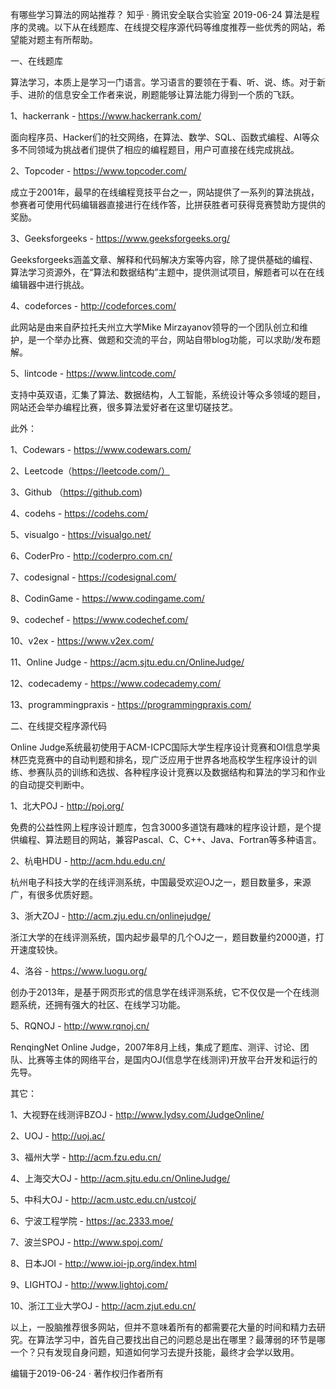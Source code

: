 有哪些学习算法的网站推荐？
知乎 · 腾讯安全联合实验室  2019-06-24
算法是程序的灵魂。以下从在线题库、在线提交程序源代码等维度推荐一些优秀的网站，希望能对题主有所帮助。

一、在线题库

算法学习，本质上是学习一门语言。学习语言的要领在于看、听、说、练。对于新手、进阶的信息安全工作者来说，刷题能够让算法能力得到一个质的飞跃。

1、hackerrank - https://www.hackerrank.com/


面向程序员、Hacker们的社交网络，在算法、数学、SQL、函数式编程、AI等众多不同领域为挑战者们提供了相应的编程题目，用户可直接在线完成挑战。

2、Topcoder - https://www.topcoder.com/


成立于2001年，最早的在线编程竞技平台之一，网站提供了一系列的算法挑战，参赛者可使用代码编辑器直接进行在线作答，比拼获胜者可获得竞赛赞助方提供的奖励。

3、Geeksforgeeks - https://www.geeksforgeeks.org/


Geeksforgeeks涵盖文章、解释和代码解决方案等内容，除了提供基础的编程、算法学习资源外，在“算法和数据结构”主题中，提供测试项目，解题者可以在在线编辑器中进行挑战。

4、codeforces - http://codeforces.com/


此网站是由来自萨拉托夫州立大学Mike Mirzayanov领导的一个团队创立和维护，是一个举办比赛、做题和交流的平台，网站自带blog功能，可以求助/发布题解。

5、lintcode - https://www.lintcode.com/


支持中英双语，汇集了算法、数据结构，人工智能，系统设计等众多领域的题目，网站还会举办编程比赛，很多算法爱好者在这里切磋技艺。

此外：

1、Codewars - https://www.codewars.com/

2、Leetcode（https://leetcode.com/）

3、Github （https://github.com)

4、codehs - https://codehs.com/

5、visualgo - https://visualgo.net/

6、CoderPro - http://coderpro.com.cn/

7、codesignal - https://codesignal.com/

8、CodinGame - https://www.codingame.com/

9、codechef - https://www.codechef.com/

10、v2ex - https://www.v2ex.com/

11、Online Judge - https://acm.sjtu.edu.cn/OnlineJudge/

12、codecademy - https://www.codecademy.com/

13、programmingpraxis - https://programmingpraxis.com/

二、在线提交程序源代码

Online Judge系统最初使用于ACM-ICPC国际大学生程序设计竞赛和OI信息学奥林匹克竞赛中的自动判题和排名，现广泛应用于世界各地高校学生程序设计的训练、参赛队员的训练和选拔、各种程序设计竞赛以及数据结构和算法的学习和作业的自动提交判断中。

1、北大POJ - http://poj.org/


免费的公益性网上程序设计题库，包含3000多道饶有趣味的程序设计题，是个提供编程、算法题目的网站，兼容Pascal、C、C++、Java、Fortran等多种语言。

2、杭电HDU - http://acm.hdu.edu.cn/


杭州电子科技大学的在线评测系统，中国最受欢迎OJ之一，题目数量多，来源广，有很多优质好题。

3、浙大ZOJ - http://acm.zju.edu.cn/onlinejudge/


浙江大学的在线评测系统，国内起步最早的几个OJ之一，题目数量约2000道，打开速度较快。

4、洛谷 - https://www.luogu.org/


创办于2013年，是基于网页形式的信息学在线评测系统，它不仅仅是一个在线测题系统，还拥有强大的社区、在线学习功能。

5、RQNOJ - http://www.rqnoj.cn/


RenqingNet Online Judge，2007年8月上线，集成了题库、测评、讨论、团队、比赛等主体的网络平台，是国内OJ(信息学在线测评)开放平台开发和运行的先导。

其它：

1、大视野在线测评BZOJ - http://www.lydsy.com/JudgeOnline/

2、UOJ - http://uoj.ac/

3、福州大学 - http://acm.fzu.edu.cn/

4、上海交大OJ - http://acm.sjtu.edu.cn/OnlineJudge/

5、中科大OJ - http://acm.ustc.edu.cn/ustcoj/

6、宁波工程学院 - https://ac.2333.moe/

7、波兰SPOJ - http://www.spoj.com/

8、日本JOI - http://www.ioi-jp.org/index.html

9、LIGHTOJ - http://www.lightoj.com/

10、浙江工业大学OJ - http://acm.zjut.edu.cn/

以上，一股脑推荐很多网站，但并不意味着所有的都需要花大量的时间和精力去研究。在算法学习中，首先自己要找出自己的问题总是出在哪里？最薄弱的环节是哪一个？只有发现自身问题，知道如何学习去提升技能，最终才会学以致用。

编辑于2019-06-24 · 著作权归作者所有
